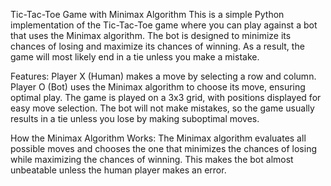 Tic-Tac-Toe Game with Minimax Algorithm
This is a simple Python implementation of the Tic-Tac-Toe game where you can play against a bot that uses the Minimax algorithm. The bot is designed to minimize its chances of losing and maximize its chances of winning. As a result, the game will most likely end in a tie unless you make a mistake.

Features:
Player X (Human) makes a move by selecting a row and column.
Player O (Bot) uses the Minimax algorithm to choose its move, ensuring optimal play.
The game is played on a 3x3 grid, with positions displayed for easy move selection.
The bot will not make mistakes, so the game usually results in a tie unless you lose by making suboptimal moves.

How the Minimax Algorithm Works:
The Minimax algorithm evaluates all possible moves and chooses the one that minimizes the chances of losing while maximizing the chances of winning. This makes the bot almost unbeatable unless the human player makes an error.
